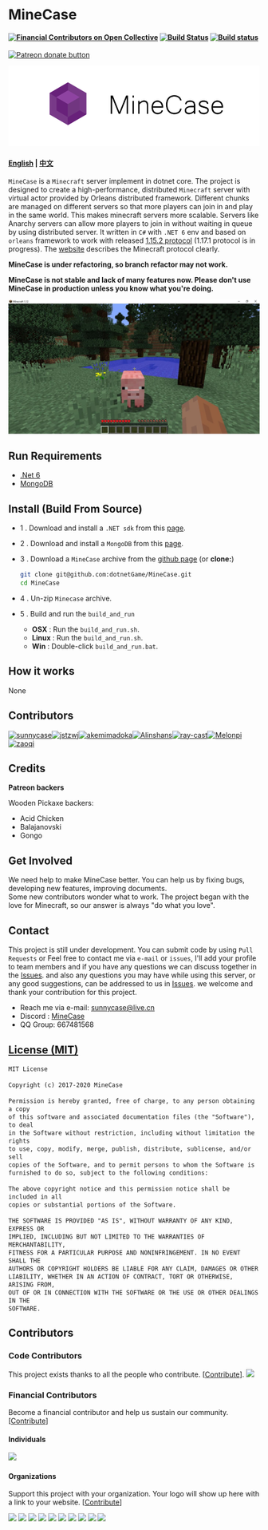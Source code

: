 MineCase 
======================================
#### [![Financial Contributors on Open Collective](https://opencollective.com/MineCase/all/badge.svg?label=financial+contributors)](https://opencollective.com/MineCase) [![Build Status](https://travis-ci.org/dotnetGame/MineCase.svg?branch=master)](https://travis-ci.org/dotnetGame/MineCase)   [![Build status](https://ci.appveyor.com/api/projects/status/w9h243k1lqee2ke5/branch/master?svg=true)](https://ci.appveyor.com/project/sunnycase/minecase/branch/master) 
<a href="https://www.patreon.com/SooChowJunWang"><img src="https://img.shields.io/endpoint.svg?url=https://shieldsio-patreon.herokuapp.com/SooChowJunWang&style=for-the-badge" alt="Patreon donate button" /></a>

![Logo](doc/logo/MineCaseLogo.png)

#### [English](https://github.com/dotnetGame/MineCase/blob/master/README.md) | [中文](https://github.com/dotnetGame/MineCase/blob/master/README-zh.md) 

`MineCase` is a `Minecraft` server implement in dotnet core. 
The project is designed to create a high-performance, distributed `Minecraft` server with virtual actor provided by Orleans distributed framework. 
Different chunks are managed on different servers so that more players can join in and play in the same world. This makes minecraft servers more scalable.
Servers like Anarchy servers can allow more players to join in without waiting in queue by using distributed server.
It written in `C#` with `.NET 6` env and based on `orleans` framework to work with released [1.15.2 protocol](https://www.minecraft.net/en-us/article/minecraft-java-edition-1-15-2) (1.17.1 protocol is in progress). The [website](https://wiki.vg/) describes the Minecraft protocol clearly.

**MineCase is under refactoring, so branch refactor may not work.**

**MineCase is not stable and lack of many features now. Please don't use MineCase in production unless you know what you're doing.**

![Screenshots](screenshots/1.jpg)

## Run Requirements
* [.Net 6](https://www.microsoft.com/net/download)
* [MongoDB](https://www.mongodb.com/download-center/community)

## Install (Build From Source)
* 1 . Download and install a `.NET sdk` from this [page](https://www.microsoft.com/net/download).
* 2 . Download and install a `MongoDB` from this [page](https://www.mongodb.com/download-center?jmp=nav#community).
* 3 . Download a `MineCase` archive from the [github page](https://github.com/dotnetGame/MineCase/archive/master.zip)  (or **clone:**)
	
	```bash
	git clone git@github.com:dotnetGame/MineCase.git
	cd MineCase
	```
* 4 . Un-zip `Minecase` archive.
* 5 . Build and run the `build_and_run`
    * **OSX** : Run the `build_and_run.sh`.
    * **Linux** : Run the `build_and_run.sh`.
    * **Win** : Double-click `build_and_run.bat`.

## How it works
None



## Contributors
[![sunnycase](https://i.loli.net/2020/02/19/QWGu4759qeUam8c.png)](https://github.com/sunnycase)[![jstzwj](https://i.loli.net/2020/02/19/kSqmT7cFfp5Qi4L.png)](https://github.com/jstzwj)[![akemimadoka](https://i.loli.net/2020/02/19/s2GmUF7SwqzC9ER.png)](https://github.com/akemimadoka)[![Alinshans](https://i.loli.net/2020/02/19/yt9DE4LT1RkweQb.png)](https://github.com/Alinshans)[![ray-cast](https://i.loli.net/2020/02/19/r42VmKzjlpaQPCc.png)](https://github.com/ray-cast)[![Melonpi](https://i.loli.net/2020/02/19/KcW4pes71AR5bqH.png)](https://github.com/Melonpi)[![zaoqi](https://i.loli.net/2020/02/19/15ByH8UoICESudh.png)](https://github.com/zaoqi)

## Credits

**Patreon backers**

Wooden Pickaxe backers:

* Acid Chicken
* Balajanovski
* Gongo

## Get Involved

We need help to make MineCase better. You can help us by fixing bugs, developing new features, improving documents.  
Some new contributors wonder what to work. The project began with the love for Minecraft, so our answer is always "do what you love". 

## Contact
This project is still under development. 
You can submit code by using `Pull Requests` or Feel free to contact me via `e-mail` or `issues`, I'll add your profile to team members
and if you have any questions we can discuss together in the [Issues](https://github.com/dotnetGame/MineCase/issues).
and also any questions you may have while using this server, or any good suggestions, can be addressed to us in [Issues](https://github.com/dotnetGame/MineCase/issues).
we welcome and thank your contribution for this project.

* Reach me via e-mail: sunnycase@live.cn
* Discord : [MineCase](https://discord.gg/8Z5RSRn)
* QQ Group: 667481568

[License (MIT)](https://raw.githubusercontent.com/dotnetGame/MineCase/master/LICENSE)
-------------------------------------------------------------------------------
	MIT License
	
	Copyright (c) 2017-2020 MineCase
	
	Permission is hereby granted, free of charge, to any person obtaining a copy
	of this software and associated documentation files (the "Software"), to deal
	in the Software without restriction, including without limitation the rights
	to use, copy, modify, merge, publish, distribute, sublicense, and/or sell
	copies of the Software, and to permit persons to whom the Software is
	furnished to do so, subject to the following conditions:
	
	The above copyright notice and this permission notice shall be included in all
	copies or substantial portions of the Software.
	
	THE SOFTWARE IS PROVIDED "AS IS", WITHOUT WARRANTY OF ANY KIND, EXPRESS OR
	IMPLIED, INCLUDING BUT NOT LIMITED TO THE WARRANTIES OF MERCHANTABILITY,
	FITNESS FOR A PARTICULAR PURPOSE AND NONINFRINGEMENT. IN NO EVENT SHALL THE
	AUTHORS OR COPYRIGHT HOLDERS BE LIABLE FOR ANY CLAIM, DAMAGES OR OTHER
	LIABILITY, WHETHER IN AN ACTION OF CONTRACT, TORT OR OTHERWISE, ARISING FROM,
	OUT OF OR IN CONNECTION WITH THE SOFTWARE OR THE USE OR OTHER DEALINGS IN THE
	SOFTWARE.

## Contributors

### Code Contributors

This project exists thanks to all the people who contribute. [[Contribute](CONTRIBUTING.md)].
<a href="https://github.com/dotnetGame/MineCase/graphs/contributors"><img src="https://opencollective.com/MineCase/contributors.svg?width=890&button=false" /></a>

### Financial Contributors

Become a financial contributor and help us sustain our community. [[Contribute](https://opencollective.com/MineCase/contribute)]

#### Individuals

<a href="https://opencollective.com/MineCase"><img src="https://opencollective.com/MineCase/individuals.svg?width=890"></a>

#### Organizations

Support this project with your organization. Your logo will show up here with a link to your website. [[Contribute](https://opencollective.com/MineCase/contribute)]

<a href="https://opencollective.com/MineCase/organization/0/website"><img src="https://opencollective.com/MineCase/organization/0/avatar.svg"></a>
<a href="https://opencollective.com/MineCase/organization/1/website"><img src="https://opencollective.com/MineCase/organization/1/avatar.svg"></a>
<a href="https://opencollective.com/MineCase/organization/2/website"><img src="https://opencollective.com/MineCase/organization/2/avatar.svg"></a>
<a href="https://opencollective.com/MineCase/organization/3/website"><img src="https://opencollective.com/MineCase/organization/3/avatar.svg"></a>
<a href="https://opencollective.com/MineCase/organization/4/website"><img src="https://opencollective.com/MineCase/organization/4/avatar.svg"></a>
<a href="https://opencollective.com/MineCase/organization/5/website"><img src="https://opencollective.com/MineCase/organization/5/avatar.svg"></a>
<a href="https://opencollective.com/MineCase/organization/6/website"><img src="https://opencollective.com/MineCase/organization/6/avatar.svg"></a>
<a href="https://opencollective.com/MineCase/organization/7/website"><img src="https://opencollective.com/MineCase/organization/7/avatar.svg"></a>
<a href="https://opencollective.com/MineCase/organization/8/website"><img src="https://opencollective.com/MineCase/organization/8/avatar.svg"></a>
<a href="https://opencollective.com/MineCase/organization/9/website"><img src="https://opencollective.com/MineCase/organization/9/avatar.svg"></a>

